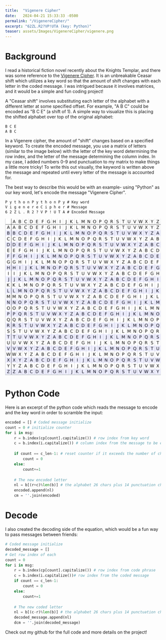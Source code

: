 ```yaml
---
title:  "Vigenere Cipher"
date:   2024-04-21 15:33:33 -0500
permalink: "/VigenereCipher/"
excerpt: "62ZL.R2?VP!UTA (key: Python)"
teaser: assets/Images/VigenereCipher/vigenere.png
---
```


# Background
I read a historical fiction novel recently about the Knights Templar, and there was some reference to the [Vigenere Cipher](https://en.wikipedia.org/wiki/Vigen%C3%A8re_cipher). It is an unbreakable Ceasar shift which utilizes a key word so that the amount of shift changes with each letter in the coded message. I was intrigued because it involves matrices, and it would be a simple and fun coding project!

A "Ceasar shift" involves substituting each letter of the alphabet with a different letter at some specified offset. For example, "A B C" could be encoded as "B C E" (a shift of 1). A simple way to visualize this is placing the shifted alphabet over top of the original alphabet: 
```
B C E
A B C 
```
In a Vigenere cipher, the amount of "shift" changes based on a specified keyword. To create the encoded message, you use a matrix of letters (similar to the image below) with the letter of the key word determining the row index, and the letter of the message determining the column index. In my case, I added numbers 0-9 and punctuation to my matrix to make things a little more tricky! To write this out visually, the keyword is written above the message and repeated until every letter of the message is accounted for. 

The best way to describe this would be with an example- using "Python" as our key word, let's encode the message "Vigenere Cipher".
```
P y t h o n P y t h o n P y # Key word
V i g e n e r e C i p h e r # Message 
6 2 Z L . R 2 ? V P ! U T A # Encoded Message
```
 
![codematrix](/assets/Images/VigenereCipher/codematrix.png)

# Python Code
Here is an excerpt of the python code which reads the message to encode and the key word in order to scramble the input:
```python
encoded = [] # Coded message initialize
count = 0 # initialize counter
for i in msg:
    r = b.index(cp[count].capitalize()) # row index from key word
    c = b.index(i.capitalize()) # column index from the message to be encoded

    if count == c_len-1: # reset counter if it exceeds the number of chars in the key word
        count = 0
    else:
        count+=1

    # The new encoded letter
    nl = b[(r+c)%len(b)] # the alphabet 26 chars plus 14 punctuation chars. Modulo to get remainder
    encoded.append(nl)
    cm = ''.join(encoded)
```

# Decode 
I also created the decoding side of the equation, which would be a fun way to pass messages between friends:
```python
# Coded message initialize
decoded_message = []
# Get row index of each
count = 0
for i in msg:
    r = b.index(cp[count].capitalize()) # row index from code phrase
    c = b.index(i.capitalize())# row index from the coded message
    if count == c_len-1:
        count = 0
    else:
        count+=1

    # The new coded letter
    nl = b[(c-r)%len(b)] # the alphabet 26 chars plus 14 punctuation chars. Modulo to get remainder
    decoded_message.append(nl)
    dcm = ''.join(decoded_message)
```

Check out my github for the full code and more details on the project!
